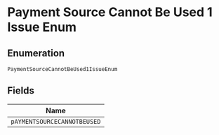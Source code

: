 
# Payment Source Cannot Be Used 1 Issue Enum

## Enumeration

`PaymentSourceCannotBeUsed1IssueEnum`

## Fields

| Name |
|  --- |
| `pAYMENTSOURCECANNOTBEUSED` |

